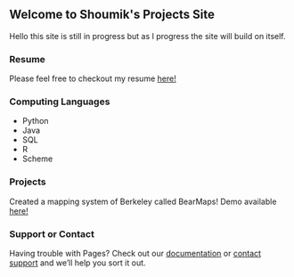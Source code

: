 ## Welcome to Shoumik's Projects Site

Hello this site is still in progress but as I progress the site will build on itself.


### Resume

Please feel free to checkout my resume [here!](https://github.com/shoumik1/shoumik/raw/master/Updated%20Resume.pdf)

### Computing Languages

- Python
- Java
- SQL
- R
- Scheme

### Projects

Created a mapping system of Berkeley called BearMaps! Demo available [here!](http://35.190.128.179:4567/)

<!-- ### Markdown

Markdown is a lightweight and easy-to-use syntax for styling your writing. It includes conventions for

```markdown
Syntax highlighted code block

# Header 1
## Header 2
### Header 3

- Bulleted
- List

1. Numbered
2. List

**Bold** and _Italic_ and `Code` text

[Link](url) and ![Image](src)
```

For more details see [GitHub Flavored Markdown](https://guides.github.com/features/mastering-markdown/).--> 


### Support or Contact

Having trouble with Pages? Check out our [documentation](https://help.github.com/categories/github-pages-basics/) or [contact support](https://github.com/contact) and we’ll help you sort it out.
